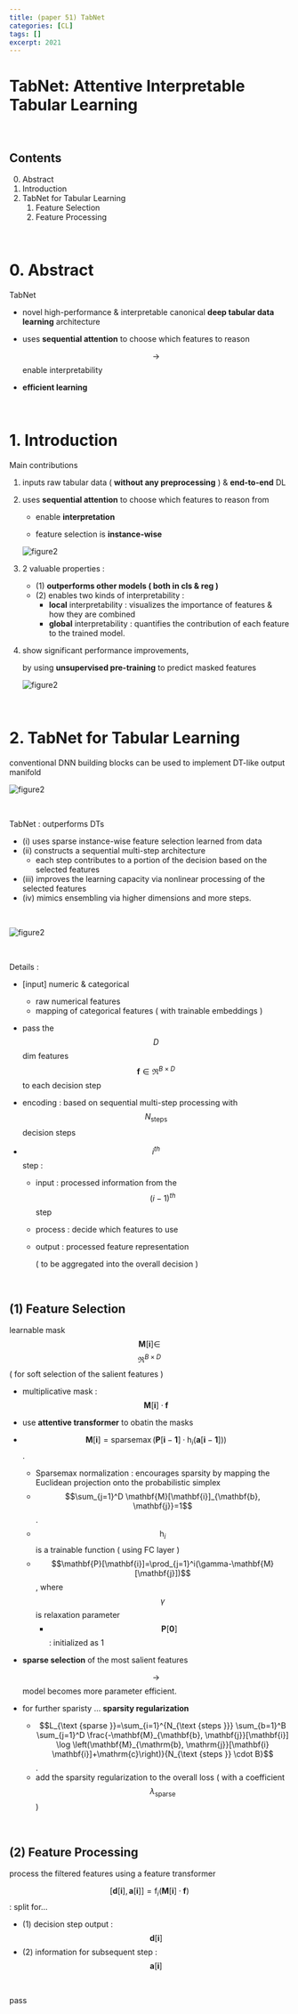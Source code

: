 ```yaml
---
title: (paper 51) TabNet
categories: [CL]
tags: []
excerpt: 2021
---
```


<script src="https://cdn.mathjax.org/mathjax/latest/MathJax.js?config=TeX-AMS-MML_HTMLorMML" type="text/javascript"></script>

# TabNet: Attentive Interpretable Tabular Learning

<br>

## Contents

0. Abstract
1. Introduction
1. TabNet for Tabular Learning
   1. Feature Selection
   2. Feature Processing
   


<br>

# 0. Abstract	

TabNet

- novel high-performance & interpretable canonical **deep tabular data learning** architecture

- uses **sequential attention** to choose which features to reason

  $$\rightarrow$$ enable interpretability

- **efficient learning**

<br>

# 1. Introduction

Main contributions

1. inputs raw tabular data ( **without any preprocessing** ) & **end-to-end** DL

2. uses **sequential attention** to choose which features to reason from

   - enable **interpretation**

   - feature selection is **instance-wise**

   ![figure2](/assets/img/cl/img100.png)

3. 2 valuable properties :

   - (1) **outperforms other models ( both in cls & reg )**
   - (2) enables two kinds of interpretability : 
     - **local** interpretability : visualizes the importance of features & how they are combined
     - **global** interpretability : quantifies the contribution of each feature to the trained model.

4. show significant performance improvements, 

   by using **unsupervised pre-training** to predict masked features

   ![figure2](/assets/img/cl/img101.png)

<br>

# 2. TabNet for Tabular Learning

conventional DNN building blocks can be used to implement DT-like output manifold

![figure2](/assets/img/cl/img99.png)

<br>

TabNet : outperforms DTs

- (i) uses sparse instance-wise feature selection learned from data
- (ii) constructs a sequential multi-step architecture
  - each step contributes to a portion of the decision based on the selected features
- (iii) improves the learning capacity via nonlinear processing of the selected features
- (iv) mimics ensembling via higher dimensions and more steps.

<br>

![figure2](/assets/img/cl/img102.png)

<br>

Details :

- [input] numeric & categorical
  - raw numerical features
  - mapping of categorical features ( with trainable embeddings )

- pass the $$D$$ dim features $$\mathbf{f} \in \Re^{B \times D}$$ to each decision step

- encoding : based on sequential multi-step processing with $$N_{\text {steps }}$$ decision steps

- $$i^{t h}$$ step : 

  - input : processed information from the $$(i-1)^{t h}$$ step 

  - process : decide which features to use

  - output : processed feature representation 

    ( to be aggregated into the overall decision )

<br>

## (1) Feature Selection

 learnable mask $$\mathbf{M}[\mathbf{i}] \in$$ $$\Re^{B \times D}$$ ( for soft selection of the salient features ) 

- multiplicative mask : $$\mathbf{M}[\mathbf{i}] \cdot \mathbf{f}$$
- use **attentive transformer** to obatin the masks
- $$\mathbf{M}[\mathbf{i}]=\operatorname{sparsemax}\left(\mathbf{P}[\mathbf{i}-\mathbf{1}] \cdot \mathrm{h}_i(\mathbf{a}[\mathbf{i}-\mathbf{1}])\right)$$.
  - Sparsemax normalization : encourages sparsity by mapping the Euclidean projection onto the probabilistic simplex
  - $$\sum_{j=1}^D \mathbf{M}[\mathbf{i}]_{\mathbf{b}, \mathbf{j}}=1$$.
  - $$\mathrm{h}_i$$ is a trainable function ( using FC layer )
  - $$\mathbf{P}[\mathbf{i}]=\prod_{j=1}^i(\gamma-\mathbf{M}[\mathbf{j}])$$, where $$\gamma$$ is relaxation parameter 
    - $$\mathbf{P}[\mathbf{0}]$$ : initialized as 1

- **sparse selection** of the most salient features

  $$\rightarrow$$ model becomes more parameter efficient. 

- for further sparisty … **sparsity regularization**
  - $$L_{\text {sparse }}=\sum_{i=1}^{N_{\text {steps }}} \sum_{b=1}^B \sum_{j=1}^D \frac{-\mathbf{M}_{\mathbf{b}, \mathbf{j}}[\mathbf{i}] \log \left(\mathbf{M}_{\mathrm{b}, \mathrm{j}}[\mathbf{i} \mathbf{i}]+\mathrm{c}\right)}{N_{\text {steps }} \cdot B}$$.
  - add the sparsity regularization to the overall loss ( with a coefficient $$\lambda_{\text {sparse }}$$)

<br>

## (2) Feature Processing

process the filtered features using a feature transformer

$$[\mathbf{d}[\mathbf{i}], \mathbf{a}[\mathbf{i}]]=\mathrm{f}_i(\mathbf{M}[\mathbf{i}] \cdot \mathbf{f})$$ : split for…

- (1) decision step output : $$\mathbf{d}[\mathbf{i}]$$
- (2) information for subsequent step : $$\mathbf{a}[\mathbf{i}]$$

<br>

pass
